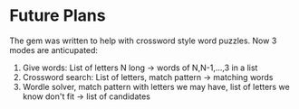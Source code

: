 # Future Plans

The gem was written to help with crossword style word puzzles. Now 3
modes are anticupated:

1. Give words: List of letters N long -> words of N,N-1,...,3 in a list
1. Crossword search: List of letters, match pattern -> matching
   words
1. Wordle solver, match pattern with letters we may have, list of
   letters we know don't fit -> list of candidates


